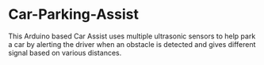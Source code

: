 # Car-Parking-Assist
This Arduino based Car Assist uses multiple ultrasonic sensors to help park a car by alerting the driver when an obstacle is detected and gives different signal based on various distances. 
